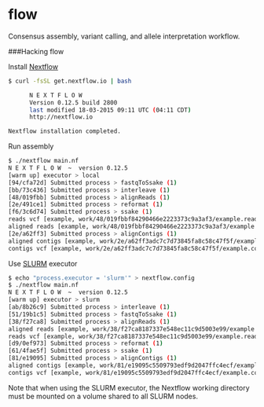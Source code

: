 flow
====

Consensus assembly, variant calling, and allele interpretation workflow.


###Hacking flow

Install [Nextflow](http://www.nextflow.io/)
```bash
$ curl -fsSL get.nextflow.io | bash 

      N E X T F L O W
      Version 0.12.5 build 2800
      last modified 18-03-2015 09:11 UTC (04:11 CDT)
      http://nextflow.io

Nextflow installation completed.
```

Run assembly
```bash
$ ./nextflow main.nf
N E X T F L O W  ~  version 0.12.5
[warm up] executor > local
[94/cfa72d] Submitted process > fastqToSsake (1)
[bb/73c436] Submitted process > interleave (1)
[48/019fbb] Submitted process > alignReads (1)
[2e/491ce1] Submitted process > reformat (1)
[f6/3c6d74] Submitted process > ssake (1)
reads vcf [example, work/48/019fbbf84290466e2223373c9a3af3/example.reads.bwa.sorted.vcf.gz]
aligned reads [example, work/48/019fbbf84290466e2223373c9a3af3/example.reads.bwa.sorted.bam]
[2e/a62ff3] Submitted process > alignContigs (1)
aligned contigs [example, work/2e/a62ff3adc7c7d73845fa8c58c47f5f/example.contigs.bwa.sorted.bam]
contigs vcf [example, work/2e/a62ff3adc7c7d73845fa8c58c47f5f/example.contigs.bwa.sorted.vcf.gz]
```

Use [SLURM](https://computing.llnl.gov/linux/slurm/) executor
```bash
$ echo "process.executor = 'slurm'" > nextflow.config
$ ./nextflow main.nf
N E X T F L O W  ~  version 0.12.5
[warm up] executor > slurm
[ab/8b26c9] Submitted process > interleave (1)
[51/19b1c5] Submitted process > fastqToSsake (1)
[38/f27ca8] Submitted process > alignReads (1)
aligned reads [example, work/38/f27ca8187337e548ec11c9d5003e99/example.reads.bwa.sorted.bam]
reads vcf [example, work/38/f27ca8187337e548ec11c9d5003e99/example.reads.bwa.sorted.vcf.gz]
[d9/0ef973] Submitted process > reformat (1)
[61/4fae5f] Submitted process > ssake (1)
[81/e19095] Submitted process > alignContigs (1)
aligned contigs [example, work/81/e19095c5509793edf9d2047ffc4ecf/example.contigs.bwa.sorted.bam]
contigs vcf [example, work/81/e19095c5509793edf9d2047ffc4ecf/example.contigs.bwa.sorted.vcf.gz]
```

Note that when using the SLURM executor, the Nextflow working directory must be mounted on a volume shared to all SLURM nodes.